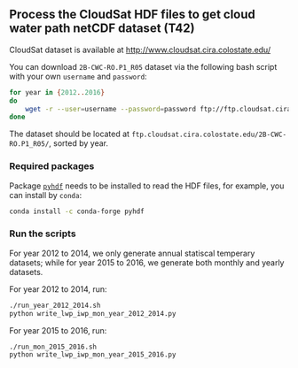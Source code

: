 ## Process the CloudSat HDF files to get cloud water path netCDF dataset (T42)

CloudSat dataset is available at http://www.cloudsat.cira.colostate.edu/

You can download `2B-CWC-RO.P1_R05` dataset via the following bash script with your own `username` and `password`:
```bash
for year in {2012..2016}
do
    wget -r --user=username --password=password ftp://ftp.cloudsat.cira.colostate.edu//2B-CWC-RO.P1_R05/$year
done
```
The dataset should be located at `ftp.cloudsat.cira.colostate.edu/2B-CWC-RO.P1_R05/`, sorted by year.

### Required packages
Package [`pyhdf`](https://github.com/fhs/pyhdf) needs to be installed to read the HDF files, for example, you can install by `conda`:
```bash
conda install -c conda-forge pyhdf
```

### Run the scripts

For year 2012 to 2014, we only generate annual statiscal temperary datasets; while for year 2015 to 2016, we generate both monthly and yearly datasets.

For year 2012 to 2014, run:
```bash
./run_year_2012_2014.sh
python write_lwp_iwp_mon_year_2012_2014.py
```

For year 2015 to 2016, run:
```bash
./run_mon_2015_2016.sh
python write_lwp_iwp_mon_year_2015_2016.py
```

